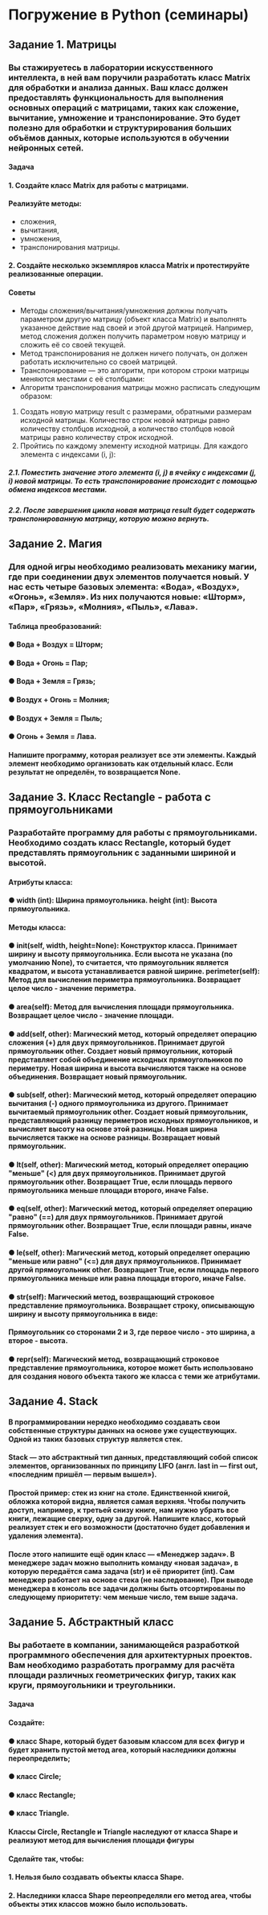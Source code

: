 # Погружение в Python (семинары)

## Задание 1. Матрицы
### Вы стажируетесь в лаборатории искусственного интеллекта, в ней вам поручили разработать класс Matrix для обработки и анализа данных. Ваш класс должен предоставлять функциональность для выполнения основных операций с матрицами, таких как сложение, вычитание, умножение и транспонирование. Это будет полезно для обработки и структурирования больших объёмов данных, которые используются в обучении нейронных сетей.
#### Задача
#### 1. Создайте класс Matrix для работы с матрицами.
#### Реализуйте методы:
* сложения,
* вычитания,
* умножения,
* транспонирования матрицы.
#### 2. Создайте несколько экземпляров класса Matrix и протестируйте реализованные операции.
#### Советы
* Методы сложения/вычитания/умножения должны получать параметром другую матрицу (объект класса Matrix) и выполнять указанное действие над своей и этой другой матрицей. Например, метод сложения должен получить параметром новую матрицу и сложить её со своей текущей.
* Метод транспонирования не должен ничего получать, он должен работать исключительно со своей матрицей.
* Транспонирование — это алгоритм, при котором строки матрицы меняются местами с её столбцами:
* Алгоритм транспонирования матрицы можно расписать следующим образом:
1. Создать новую матрицу result с размерами, обратными размерам исходной матрицы. Количество строк новой матрицы равно количеству столбцов исходной, а количество столбцов новой матрицы равно количеству строк исходной.
2. Пройтись по каждому элементу исходной матрицы. Для каждого элемента с индексами (i, j):
##### 2.1. Поместить значение этого элемента (i, j) в ячейку с индексами (j, i) новой матрицы. То есть транспонирование происходит с помощью обмена индексов местами.
##### 2.2. После завершения цикла новая матрица result будет содержать транспонированную матрицу, которую можно вернуть.



## Задание 2. Магия
### Для одной игры необходимо реализовать механику магии, где при соединении двух элементов получается новый. У нас есть четыре базовых элемента: «Вода», «Воздух», «Огонь», «Земля». Из них получаются новые: «Шторм», «Пар», «Грязь», «Молния», «Пыль», «Лава».
#### Таблица преобразований:
#### ● Вода + Воздух = Шторм;
#### ● Вода + Огонь = Пар;
#### ● Вода + Земля = Грязь;
#### ● Воздух + Огонь = Молния;
#### ● Воздух + Земля = Пыль;
#### ● Огонь + Земля = Лава.
#### Напишите программу, которая реализует все эти элементы. Каждый элемент необходимо организовать как отдельный класс. Если результат не определён, то возвращается None.




## Задание 3. Класс Rectangle - работа с прямоугольниками
### Разработайте программу для работы с прямоугольниками. Необходимо создать класс Rectangle, который будет представлять прямоугольник с заданными шириной и высотой.
#### Атрибуты класса:
#### ● width (int): Ширина прямоугольника. height (int): Высота прямоугольника.
#### Методы класса:
#### ● __init__(self, width, height=None): Конструктор класса. Принимает ширину и высоту прямоугольника. Если высота не указана (по умолчанию None), то считается, что прямоугольник является квадратом, и высота устанавливается равной ширине. perimeter(self): Метод для вычисления периметра прямоугольника. Возвращает целое число - значение периметра.
#### ● area(self): Метод для вычисления площади прямоугольника. Возвращает целое число - значение площади.
#### ● __add__(self, other): Магический метод, который определяет операцию сложения (+) для двух прямоугольников. Принимает другой прямоугольник other. Создает новый прямоугольник, который представляет собой объединение исходных прямоугольников по периметру. Новая ширина и высота вычисляются также на основе объединения. Возвращает новый прямоугольник.
#### ● __sub__(self, other): Магический метод, который определяет операцию вычитания (-) одного прямоугольника из другого. Принимает вычитаемый прямоугольник other. Создает новый прямоугольник, представляющий разницу периметров исходных прямоугольников, и вычисляет высоту на основе этой разницы. Новая ширина вычисляется также на основе разницы. Возвращает новый прямоугольник.
#### ● __lt__(self, other): Магический метод, который определяет операцию "меньше" (<) для двух прямоугольников. Принимает другой прямоугольник other. Возвращает True, если площадь первого прямоугольника меньше площади второго, иначе False.
#### ● __eq__(self, other): Магический метод, который определяет операцию "равно" (==) для двух прямоугольников. Принимает другой прямоугольник other. Возвращает True, если площади равны, иначе False.
#### ● __le__(self, other): Магический метод, который определяет операцию "меньше или равно" (<=) для двух прямоугольников. Принимает другой прямоугольник other. Возвращает True, если площадь первого прямоугольника меньше или равна площади второго, иначе False.
#### ● __str__(self): Магический метод, возвращающий строковое представление прямоугольника. Возвращает строку, описывающую ширину и высоту прямоугольника в виде:
#### Прямоугольник со сторонами 2 и 3, где первое число - это ширина, а второе - высота.
#### ● __repr__(self): Магический метод, возвращающий строковое представление прямоугольника, которое может быть использовано для создания нового объекта такого же класса с теми же атрибутами.





## Задание 4.  Stack
#### В программировании нередко необходимо создавать свои собственные структуры данных на основе уже существующих. Одной из таких базовых структур является стек.
#### Stack — это абстрактный тип данных, представляющий собой список элементов, организованных по принципу LIFO (англ. last in — first out, «последним пришёл — первым вышел»).
#### Простой пример: стек из книг на столе. Единственной книгой, обложка которой видна, является самая верхняя. Чтобы получить доступ, например, к третьей снизу книге, нам нужно убрать все книги, лежащие сверху, одну за другой. Напишите класс, который реализует стек и его возможности (достаточно будет добавления и удаления элемента).
#### После этого напишите ещё один класс — «Менеджер задач». В менеджере задач можно выполнить команду «новая задача», в которую передаётся сама задача (str) и её приоритет (int). Сам менеджер работает на основе стека (не наследование). При выводе менеджера в консоль все задачи должны быть отсортированы по следующему приоритету: чем меньше число, тем выше задача.




## Задание 5. Абстрактный класс
### Вы работаете в компании, занимающейся разработкой программного обеспечения для архитектурных проектов. Вам необходимо разработать программу для расчёта площади различных геометрических фигур, таких как круги, прямоугольники и треугольники.
#### Задача
#### Создайте:
#### ● класс Shape, который будет базовым классом для всех фигур и будет хранить пустой метод area, который наследники должны переопределить;
#### ● класс Circle;
#### ● класс Rectangle;
#### ● класс Triangle.
#### Классы Circle, Rectangle и Triangle наследуют от класса Shape и реализуют метод для вычисления площади фигуры
#### Cделайте так, чтобы:
#### 1. Нельзя было создавать объекты класса Shape.
#### 2. Наследники класса Shape переопределяли его метод area, чтобы объекты этих классов можно было использовать.

